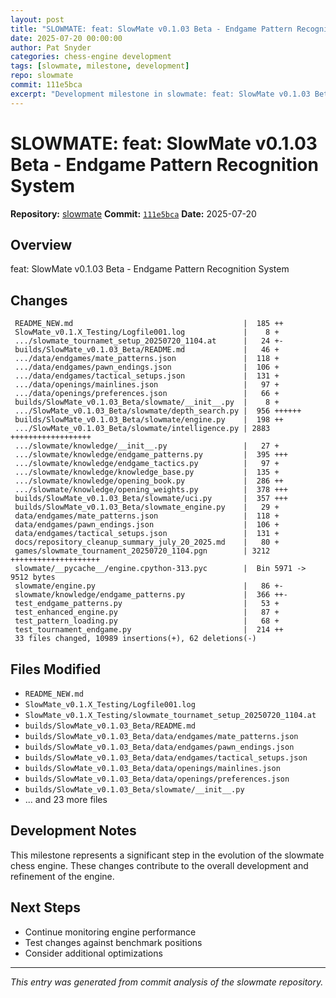 ```yaml
---
layout: post
title: "SLOWMATE: feat: SlowMate v0.1.03 Beta - Endgame Pattern Recognition System"
date: 2025-07-20 00:00:00 
author: Pat Snyder
categories: chess-engine development
tags: [slowmate, milestone, development]
repo: slowmate
commit: 111e5bca
excerpt: "Development milestone in slowmate: feat: SlowMate v0.1.03 Beta - Endgame Pattern Recognition System"
---
```


# SLOWMATE: feat: SlowMate v0.1.03 Beta - Endgame Pattern Recognition System

**Repository:** [slowmate](https://github.com/pssnyder/slowmate)
**Commit:** [`111e5bca`](https://github.com/pssnyder/slowmate/commit/111e5bcae31072d14af939d10c0525e02a5947f4)
**Date:** 2025-07-20

## Overview

feat: SlowMate v0.1.03 Beta - Endgame Pattern Recognition System

## Changes

```
 README_NEW.md                                      |  185 ++
 SlowMate_v0.1.X_Testing/Logfile001.log             |    8 +
 .../slowmate_tournamet_setup_20250720_1104.at      |   24 +-
 builds/SlowMate_v0.1.03_Beta/README.md             |   46 +
 .../data/endgames/mate_patterns.json               |  118 +
 .../data/endgames/pawn_endings.json                |  106 +
 .../data/endgames/tactical_setups.json             |  131 +
 .../data/openings/mainlines.json                   |   97 +
 .../data/openings/preferences.json                 |   66 +
 builds/SlowMate_v0.1.03_Beta/slowmate/__init__.py  |    8 +
 .../SlowMate_v0.1.03_Beta/slowmate/depth_search.py |  956 ++++++
 builds/SlowMate_v0.1.03_Beta/slowmate/engine.py    |  198 ++
 .../SlowMate_v0.1.03_Beta/slowmate/intelligence.py | 2883 ++++++++++++++++++
 .../slowmate/knowledge/__init__.py                 |   27 +
 .../slowmate/knowledge/endgame_patterns.py         |  395 +++
 .../slowmate/knowledge/endgame_tactics.py          |   97 +
 .../slowmate/knowledge/knowledge_base.py           |  135 +
 .../slowmate/knowledge/opening_book.py             |  286 ++
 .../slowmate/knowledge/opening_weights.py          |  378 +++
 builds/SlowMate_v0.1.03_Beta/slowmate/uci.py       |  357 +++
 builds/SlowMate_v0.1.03_Beta/slowmate_engine.py    |   29 +
 data/endgames/mate_patterns.json                   |  118 +
 data/endgames/pawn_endings.json                    |  106 +
 data/endgames/tactical_setups.json                 |  131 +
 docs/repository_cleanup_summary_july_20_2025.md    |   80 +
 games/slowmate_tournament_20250720_1104.pgn        | 3212 ++++++++++++++++++++
 slowmate/__pycache__/engine.cpython-313.pyc        |  Bin 5971 -> 9512 bytes
 slowmate/engine.py                                 |   86 +-
 slowmate/knowledge/endgame_patterns.py             |  366 ++-
 test_endgame_patterns.py                           |   53 +
 test_enhanced_engine.py                            |   87 +
 test_pattern_loading.py                            |   68 +
 test_tournament_endgame.py                         |  214 ++
 33 files changed, 10989 insertions(+), 62 deletions(-)
```

## Files Modified

- `README_NEW.md`
- `SlowMate_v0.1.X_Testing/Logfile001.log`
- `SlowMate_v0.1.X_Testing/slowmate_tournamet_setup_20250720_1104.at`
- `builds/SlowMate_v0.1.03_Beta/README.md`
- `builds/SlowMate_v0.1.03_Beta/data/endgames/mate_patterns.json`
- `builds/SlowMate_v0.1.03_Beta/data/endgames/pawn_endings.json`
- `builds/SlowMate_v0.1.03_Beta/data/endgames/tactical_setups.json`
- `builds/SlowMate_v0.1.03_Beta/data/openings/mainlines.json`
- `builds/SlowMate_v0.1.03_Beta/data/openings/preferences.json`
- `builds/SlowMate_v0.1.03_Beta/slowmate/__init__.py`
- ... and 23 more files

## Development Notes

This milestone represents a significant step in the evolution of the slowmate chess engine. These changes contribute to the overall development and refinement of the engine.

## Next Steps

- Continue monitoring engine performance
- Test changes against benchmark positions
- Consider additional optimizations

---

*This entry was generated from commit analysis of the slowmate repository.*
